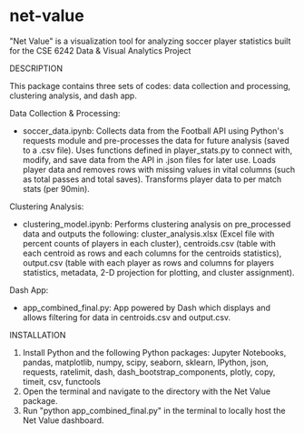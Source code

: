 # net-value
"Net Value" is a visualization tool for analyzing soccer player statistics built for the CSE 6242 Data &amp; Visual Analytics Project

DESCRIPTION

This package contains three sets of codes: data collection and processing, clustering analysis, and dash app.

Data Collection &amp; Processing:
- soccer_data.ipynb: Collects data from the Football API using Python's requests module and pre-processes the data for future analysis (saved to a .csv file). Uses functions defined in player_stats.py to connect with, modify, and save data from the API in .json files for later use. Loads player data and removes rows with missing values in vital columns (such as total passes and total saves). Transforms player data to per match stats (per 90min).

Clustering Analysis:
- clustering_model.ipynb: Performs clustering analysis on pre_processed data and outputs the following: cluster_analysis.xlsx (Excel file with percent counts of players in each cluster), centroids.csv (table with each centroid as rows and each columns for the centroids statistics), output.csv (table with each player as rows and columns for players statistics, metadata, 2-D projection for plotting, and cluster assignment).

Dash App:
- app_combined_final.py: App powered by Dash which displays and allows filtering for data in centroids.csv and output.csv.

INSTALLATION
1. Install Python and the following Python packages: Jupyter Notebooks, pandas, matplotlib, numpy, scipy, seaborn, sklearn, IPython, json, requests, ratelimit, dash, dash_bootstrap_components, plotly, copy, timeit, csv, functools
2. Open the terminal and navigate to the directory with the Net Value package.
3. Run "python app_combined_final.py" in the terminal to locally host the Net Value dashboard.
